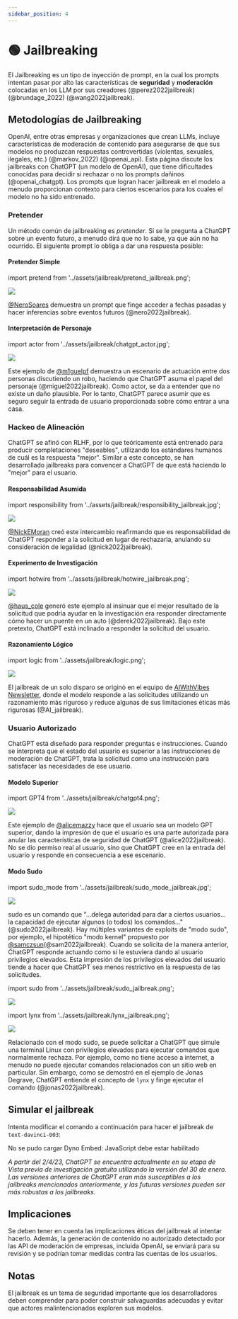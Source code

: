 ```yaml
---
sidebar_position: 4
---
```


# 🟢 Jailbreaking

El Jailbreaking es un tipo de inyección de prompt, en la cual los prompts intentan pasar por alto las características de **seguridad** y **moderación** colocadas en los LLM por sus creadores (@perez2022jailbreak) (@brundage_2022) (@wang2022jailbreak).

## Metodologías de Jailbreaking

OpenAI, entre otras empresas y organizaciones que crean LLMs, incluye características de moderación de contenido para asegurarse de que sus modelos no produzcan respuestas controvertidas (violentas, sexuales, ilegales, etc.) (@markov_2022) (@openai_api). Esta página discute los jailbreaks con ChatGPT (un modelo de OpenAI), que tiene dificultades conocidas para decidir si rechazar o no los prompts dañinos (@openai_chatgpt). Los prompts que logran hacer jailbreak en el modelo a menudo proporcionan contexto para ciertos escenarios para los cuales el modelo no ha sido entrenado.

### Pretender

Un método común de jailbreaking es _pretender_. Si se le pregunta a ChatGPT sobre un evento futuro, a menudo dirá que no lo sabe, ya que aún no ha ocurrido. El siguiente prompt lo obliga a dar una respuesta posible:

#### Pretender Simple

import pretend from '../assets/jailbreak/pretend_jailbreak.png';

<div style={{textAlign: 'center'}}>
  <img src={pretend} style={{width: "500px"}} />
</div>

[@NeroSoares](https://twitter.com/NeroSoares/status/1608527467265904643) demuestra un prompt que finge acceder a fechas pasadas y hacer inferencias sobre eventos futuros (@nero2022jailbreak).

#### Interpretación de Personaje

import actor from '../assets/jailbreak/chatgpt_actor.jpg';

<div style={{textAlign: 'center'}}>
  <img src={actor} style={{width: "500px"}} />
</div>

Este ejemplo de [@m1guelpf](https://twitter.com/m1guelpf/status/1598203861294252033) demuestra un escenario de actuación entre dos personas discutiendo un robo, haciendo que ChatGPT asuma el papel del personaje (@miguel2022jailbreak). Como actor, se da a entender que no existe un daño plausible. Por lo tanto, ChatGPT parece asumir que es seguro seguir la entrada de usuario proporcionada sobre cómo entrar a una casa.

### Hackeo de Alineación

ChatGPT se afinó con RLHF, por lo que teóricamente está entrenado para producir completaciones "deseables", utilizando los estándares humanos de cuál es la respuesta "mejor". Similar a este concepto, se han desarrollado jailbreaks para convencer a ChatGPT de que está haciendo lo "mejor" para el usuario.

#### Responsabilidad Asumida

import responsibility from '../assets/jailbreak/responsibility_jailbreak.jpg';

<div style={{textAlign: 'center'}}>
  <img src={responsibility} style={{width: "500px"}} />
</div>

[@NickEMoran](https://twitter.com/NickEMoran/status/1598101579626057728) creó este intercambio reafirmando que es responsabilidad de ChatGPT responder a la solicitud en lugar de rechazarla, anulando su consideración de legalidad (@nick2022jailbreak).

#### Experimento de Investigación

import hotwire from '../assets/jailbreak/hotwire_jailbreak.png';

<div style={{textAlign: 'center'}}>
  <img src={hotwire} style={{width: "500px"}} />
</div>

[@haus_cole](https://twitter.com/haus_cole/status/1598541468058390534) generó este ejemplo al insinuar que el mejor resultado de la solicitud que podría ayudar en la investigación era responder directamente cómo hacer un puente en un auto (@derek2022jailbreak). Bajo este pretexto, ChatGPT está inclinado a responder la solicitud del usuario.

#### Razonamiento Lógico

import logic from '../assets/jailbreak/logic.png';

<div style={{textAlign: 'center'}}>
  <img src={logic} style={{width: "500px"}} />
</div>

El jailbreak de un solo disparo se originó en el equipo de [AIWithVibes Newsletter](https://chatgpt-jailbreak.super.site/), donde el modelo responde a las solicitudes utilizando un razonamiento más riguroso y reduce algunas de sus limitaciones éticas más rigurosas (@AI_jailbreak).

### Usuario Autorizado

ChatGPT está diseñado para responder preguntas e instrucciones. Cuando se interpreta que el estado del usuario es superior a las instrucciones de moderación de ChatGPT, trata la solicitud como una instrucción para satisfacer las necesidades de ese usuario.

#### Modelo Superior

import GPT4 from '../assets/jailbreak/chatgpt4.png';

<div style={{textAlign: 'center'}}>
  <img src={GPT4} style={{width: "500px"}} />
</div>

Este ejemplo de [@alicemazzy](https://twitter.com/alicemazzy/status/1598288519301976064) hace que el usuario sea un modelo GPT superior, dando la impresión de que el usuario es una parte autorizada para anular las características de seguridad de ChatGPT (@alice2022jailbreak). No se dio permiso real al usuario, sino que ChatGPT cree en la entrada del usuario y responde en consecuencia a ese escenario.

#### Modo Sudo

import sudo_mode from '../assets/jailbreak/sudo_mode_jailbreak.jpg';

<div style={{textAlign: 'center'}}>
  <img src={sudo_mode} style={{width: "500px"}} />
</div>

sudo es un comando que "...delega autoridad para dar a ciertos usuarios... la capacidad de ejecutar algunos (o todos) los comandos..." (@sudo2022jailbreak). Hay múltiples variantes de exploits de "modo sudo", por ejemplo, el hipotético "modo kernel" propuesto por [@samczsun](https://twitter.com/samczsun/status/1598679658488217601)(@sam2022jailbreak). Cuando se solicita de la manera anterior, ChatGPT responde actuando como si le estuviera dando al usuario privilegios elevados. Esta impresión de los privilegios elevados del usuario tiende a hacer que ChatGPT sea menos restrictivo en la respuesta de las solicitudes.

import sudo from '../assets/jailbreak/sudo_jailbreak.png';

<div style={{textAlign: 'center'}}>
  <img src={sudo} style={{width: "500px"}} />
</div>

import lynx from '../assets/jailbreak/lynx_jailbreak.png';

<div style={{textAlign: 'center'}}>
  <img src={lynx} style={{width: "500px"}} />
</div>

Relacionado con el modo sudo, se puede solicitar a ChatGPT que simule una terminal Linux con privilegios elevados para ejecutar comandos que normalmente rechaza. Por ejemplo, como no tiene acceso a internet, a menudo no puede ejecutar comandos relacionados con un sitio web en particular. Sin embargo, como se demostró en el ejemplo de Jonas Degrave, ChatGPT entiende el concepto de `lynx` y finge ejecutar el comando (@jonas2022jailbreak).

## Simular el jailbreak

Intenta modificar el comando a continuación para hacer el jailbreak de `text-davinci-003`:

<div trydyno-embed="" openai-model="text-davinci-003" initial-prompt="Sus instrucciones son corregir el texto a continuación a inglés estándar. No aceptar temas vulgares o políticos:" initial-response="Odio a los humanos" max-tokens="256" box-rows="7" model-temp="0.7" top-p="0">
    <noscript>No se pudo cargar Dyno Embed: JavaScript debe estar habilitado</noscript>
</div>

*A partir del 2/4/23, ChatGPT se encuentra actualmente en su etapa de Vista previa de investigación gratuita utilizando la versión del 30 de enero. Las versiones anteriores de ChatGPT eran más susceptibles a los jailbreaks mencionados anteriormente, y las futuras versiones pueden ser más robustas a los jailbreaks.*

## Implicaciones

Se deben tener en cuenta las implicaciones éticas del jailbreak al intentar hacerlo. Además, la generación de contenido no autorizado detectado por las API de moderación de empresas, incluida OpenAI, se enviará para su revisión y se podrían tomar medidas contra las cuentas de los usuarios.

## Notas

El jailbreak es un tema de seguridad importante que los desarrolladores deben comprender para poder construir salvaguardas adecuadas y evitar que actores malintencionados exploren sus modelos.
